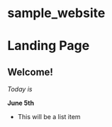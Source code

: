 # sample_website
Landing Page
==============

Welcome!
--------------

*Today is*

**June 5th**

- This will be a list item
